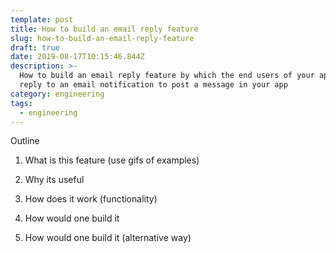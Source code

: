 ```yaml
---
template: post
title: How to build an email reply feature
slug: how-to-build-an-email-reply-feature
draft: true
date: 2019-08-17T10:15:46.844Z
description: >-
  How to build an email reply feature by which the end users of your app can
  reply to an email notification to post a message in your app
category: engineering
tags:
  - engineering
---
```

Outline



1. What is this feature (use gifs of examples)



2. Why its useful



3. How does it work (functionality)



4. How would one build it



5. How would one build it (alternative way)
